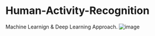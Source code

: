 # Human-Activity-Recognition

Machine Learnign & Deep Learning Approach.
![image](https://github.com/Monirul-Islam-Mahmud/Human-Activity-Recognition/assets/59494761/10e88730-cb7d-4167-b5f0-9de4b22bf9c6)
